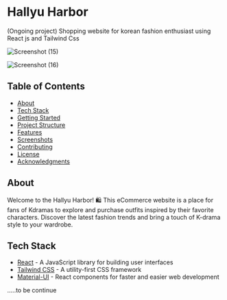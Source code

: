 # Hallyu Harbor
(Ongoing project) Shopping website for korean fashion enthusiast using React js and Tailwind Css

![Screenshot (15)](https://github.com/jyotiv2023/hallyuharbor/assets/130778883/47f2cd1f-8504-4772-913e-6084380344bc)

![Screenshot (16)](https://github.com/jyotiv2023/hallyuharbor/assets/130778883/ef9759c6-19e0-4e14-b095-1546ca794348)



## Table of Contents
- [About](#about)
- [Tech Stack](#tech-stack)
- [Getting Started](#getting-started)
- [Project Structure](#project-structure)
- [Features](#features)
- [Screenshots](#screenshots)
- [Contributing](#contributing)
- [License](#license)
- [Acknowledgments](#acknowledgments)

## About

Welcome to the Hallyu Harbor! 🛍️ This eCommerce website is a place for fans of Kdramas to explore and purchase outfits inspired by their favorite characters. Discover the latest fashion trends and bring a touch of K-drama style to your wardrobe.

## Tech Stack

- [React](https://reactjs.org/) - A JavaScript library for building user interfaces
- [Tailwind CSS](https://tailwindcss.com/) - A utility-first CSS framework
- [Material-UI](https://mui.com/) - React components for faster and easier web development

.....to be continue



